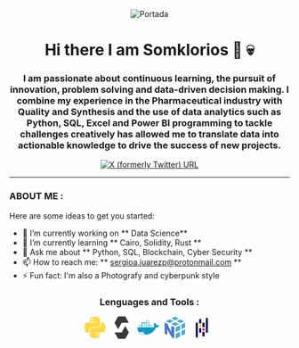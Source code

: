 <div id="header" align="center">
    <img src="https://imgur.com/xaKJwIs" alt="Portada" width="200">
    <h1 align="center"> Hi there I am Somklorios 🌟 💀</h1>
    <h3 align="center">I am passionate about continuous learning, the pursuit of innovation, problem solving and data-driven decision making. I combine my experience in the Pharmaceutical industry with Quality and Synthesis and the use of data analytics such as Python, SQL, Excel and Power BI programming to tackle challenges creatively has allowed me to translate data into actionable knowledge to drive the success of new projects.
</h3>
</div>
<div id="badges" align="center">
    <a href="https://twitter.com/JuarezSergioal" target="_blank">
        <img alt="X (formerly Twitter) URL" src="https://img.shields.io/twitter/url?url=https%3A%2F%2Ftwitter.com%2FJuarezSergioal">
    </a>

</div>

---
### ABOUT ME : 
Here are some ideas to get you started:

- 🔭 I’m currently working on ** Data Science**
- 🌱 I’m currently learning ** Cairo, Solidity, Rust **
- 💬 Ask me about  ** Python, SQL, Blockchain, Cyber Security ** 
- 📫 How to reach me: ** sergioa.juarezp@protonmail.com **
- ⚡ Fun fact: I'm also a Photografy and cyberpunk style

<div align="center">
    <h3> Lenguages and Tools : </h3>
    <div>
        <img src="https://github.com/devicons/devicon/blob/master/icons/python/python-plain.svg" title="Python" alt="Python" width="40" height="40">&nbsp;
        <img src="https://github.com/devicons/devicon/blob/master/icons/solidity/solidity-plain.svg" title="Solidity" alt="Solidity" width="40" height="40">&nbsp;
        <img src="https://github.com/devicons/devicon/blob/master/icons/docker/docker-plain.svg" title="Solidity" alt="Solidity" width="40" height="40">&nbsp;
        <img src="https://github.com/devicons/devicon/blob/master/icons/numpy/numpy-original.svg" title="Solidity" alt="Solidity" width="40" height="40">&nbsp;
        <img src="https://github.com/devicons/devicon/blob/master/icons/pandas/pandas-original.svg" title="Solidity" alt="Solidity" width="40" height="40">&nbsp;
    </div>

</div>

<!--

---
<!--
ABOUT ME
Here are some ideas to get you started:

- 🔭 I’m currently working on ...
- 🌱 I’m currently learning ...
- 👯 I’m looking to collaborate on ...
- 🤔 I’m looking for help with ...
- 💬 Ask me about  ...
- 📫 How to reach me: ...
- 😄 Pronouns: ...
- ⚡ Fun fact: ...
-->
